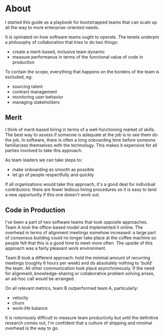 # About

I started this guide as a playbook for bootstrapped teams that can scale up all the way to more enterprise-oriented needs. 

It is opiniated on how software teams ought to operate. 
The tenets underpin a philosophy of collaboration that tries to do two things:
- create a merit-based, inclusive team dynamic
- measure performance in terms of the functional value of code in production

To contain the scope, everything that happens on the borders of the team is excluded, eg:
- sourcing talent
- contract management
- monitoring user behavior
- managing stakeholders

## Merit

I think of merit-based hiring in terms of a well-functioning market of skills. 
The best way to assess if someone is adequate at the job is to see them do the job. In software, there is often a long onboarding time before someone familiarizes themselves with the technology. This makes it expensive for all parties involved to take this approach.

As team leaders we can take steps to:
- make onboarding as smooth as possible
- let go of people respectfully and quickly

If all organisations would take this approach, it's a good deal for individual contributors: there are fewer tedious hiring procedures so it is easy to land a new opportunity if this one doesn't work out.

## Code in Production

I've been a part of two software teams that took opposite approaches. Team A took the office-based model and implemented it online. The overhead in terms of alignment meetings somehow increased: a large part of consensus building could no longer take place at the coffee machine so people felt that this is a good time to meet more often. The upside of this approach was a fairly pleasant work environment. 

Team B took a different approach: hold the minimal amount of recurring meetings (roughly 6 hours per week) and do absolutely nothing to 'build' the team. All other communication took place asynchronously. If the need for alignment, knowledge-sharing or collaborative problem solving arises, an ad-hoc call would be arranged. 

On all relevant metrics, team B outperformed team A, particularly:
- velocity
- churn 
- work-life balance

It is notoriously difficult to measure team productivity but until the definitive research comes out, I'm confident that a culture of shipping and minimal overhead is the way to go.
